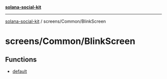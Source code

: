 [**solana-social-kit**](../../../README.md)

***

[solana-social-kit](../../../README.md) / screens/Common/BlinkScreen

# screens/Common/BlinkScreen

## Functions

- [default](functions/default.md)
